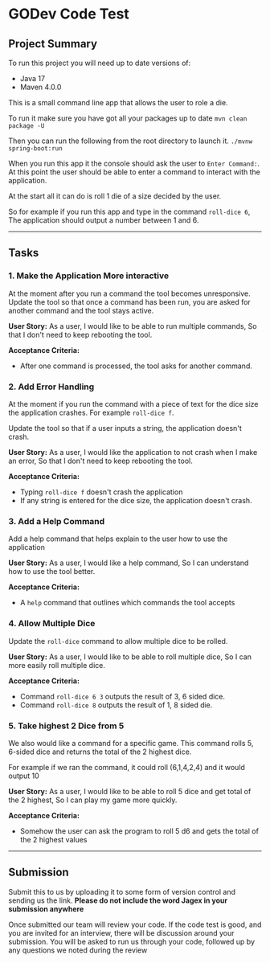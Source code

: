 # GODev Code Test

## Project Summary

To run this project you will need up to date versions of:

- Java 17
- Maven 4.0.0

This is a small command line app that allows the user to role a die.

To run it make sure you have got all your packages up to date
`mvn clean package -U`

Then you can run the following from the root directory to launch it.
`./mvnw spring-boot:run`

When you run this app it the console should ask the user to `Enter Command:`.
At this point the user should be able to enter a command to interact with the application.

At the start all it can do is roll 1 die of a size decided by the user.

So for example if you run this app and type in the command `roll-dice 6`,
The application should output a number between 1 and 6.

---

## Tasks

### 1. Make the Application More interactive

At the moment after you run a command the tool becomes unresponsive.
Update the tool so that once a command has been run, you are asked for another command and the tool stays active.

**User Story:**
As a user,
I would like to be able to run multiple commands,
So that I don't need to keep rebooting the tool.

**Acceptance Criteria:**

- After one command is processed, the tool asks for another command.

### 2. Add Error Handling

At the moment if you run the command with a piece of text for the dice size the application crashes.
For example `roll-dice f`.

Update the tool so that if a user inputs a string, the application doesn't crash.

**User Story:**
As a user,
I would like the application to not crash when I make an error,
So that I don't need to keep rebooting the tool.

**Acceptance Criteria:**

- Typing `roll-dice f` doesn't crash the application
- If any string is entered for the dice size, the application doesn't crash.

### 3. Add a Help Command

Add a help command that helps explain to the user how to use the application

**User Story:**
As a user,
I would like a help command,
So I can understand how to use the tool better.

**Acceptance Criteria:**

- A `help` command that outlines which commands the tool accepts

### 4. Allow Multiple Dice

Update the `roll-dice` command to allow multiple dice to be rolled.

**User Story:**
As a user,
I would like to be able to roll multiple dice,
So I can more easily roll multiple dice.

**Acceptance Criteria:**

- Command `roll-dice 6 3` outputs the result of 3, 6 sided dice.
- Command `roll-dice 8` outputs the result of 1, 8 sided die.

### 5. Take highest 2 Dice from 5

We also would like a command for a specific game.
This command rolls 5, 6-sided dice and returns the total of the 2 highest dice.

For example if we ran the command, it could roll (6,1,4,2,4) and it would output 10

**User Story:**
As a user,
I would like to be able to roll 5 dice and get total of the 2 highest,
So I can play my game more quickly.

**Acceptance Criteria:**

- Somehow the user can ask the program to roll 5 d6 and gets the total of the 2 highest values

---

## Submission

Submit this to us by uploading it to some form of version control and sending us the link.
**Please do not include the word Jagex in your submission anywhere**

Once submitted our team will review your code.
If the code test is good, and you are invited for an interview, there will be discussion around your submission.
You will be asked to run us through your code, followed up by any questions we noted during the review
